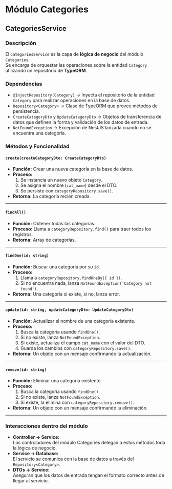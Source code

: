 # Módulo Categories

## CategoriesService

### Descripción
El `CategoriesService` es la capa de **lógica de negocio** del módulo `Categories`.  
Se encarga de orquestar las operaciones sobre la entidad `Category` utilizando un repositorio de **TypeORM**.

### Dependencias
- `@InjectRepository(Category)` → Inyecta el repositorio de la entidad `Category` para realizar operaciones en la base de datos.
- `Repository<Category>` → Clase de TypeORM que provee métodos de persistencia.
- `CreateCategoryDto` y `UpdateCategoryDto` → Objetos de transferencia de datos que definen la forma y validación de los datos de entrada.
- `NotFoundException` → Excepción de NestJS lanzada cuando no se encuentra una categoría.

### Métodos y Funcionalidad

#### `create(createCategoryDto: CreateCategoryDto)`
- **Función:** Crear una nueva categoría en la base de datos.  
- **Proceso:**  
  1. Se instancia un nuevo objeto `Category`.  
  2. Se asigna el nombre (`cat_name`) desde el DTO.  
  3. Se persiste con `categoryRepository.save()`.  
- **Retorna:** La categoría recién creada.

---

#### `findAll()`
- **Función:** Obtener todas las categorías.  
- **Proceso:** Llama a `categoryRepository.find()` para traer todos los registros.  
- **Retorna:** Array de categorías.

---

#### `findOne(id: string)`
- **Función:** Buscar una categoría por su `id`.  
- **Proceso:**  
  1. Llama a `categoryRepository.findOneBy({ id })`.  
  2. Si no encuentra nada, lanza `NotFoundException('Category not found')`.  
- **Retorna:** Una categoría si existe, si no, lanza error.

---

#### `update(id: string, updateCategoryDto: UpdateCategoryDto)`
- **Función:** Actualizar el nombre de una categoría existente.  
- **Proceso:**  
  1. Busca la categoría usando `findOne()`.  
  2. Si no existe, lanza `NotFoundException`.  
  3. Si existe, actualiza el campo `cat_name` con el valor del DTO.  
  4. Guarda los cambios con `categoryRepository.save()`.  
- **Retorna:** Un objeto con un mensaje confirmando la actualización.

---

#### `remove(id: string)`
- **Función:** Eliminar una categoría existente.  
- **Proceso:**  
  1. Busca la categoría usando `findOne()`.  
  2. Si no existe, lanza `NotFoundException`.  
  3. Si existe, la elimina con `categoryRepository.remove()`.  
- **Retorna:** Un objeto con un mensaje confirmando la eliminación.

---

### Interacciones dentro del módulo
- **Controller → Service:**  
  Los controladores del módulo Categories delegan a estos métodos toda la lógica de negocio.  
- **Service → Database:**  
  El servicio se comunica con la base de datos a través del `Repository<Category>`.  
- **DTOs → Service:**  
  Aseguran que los datos de entrada tengan el formato correcto antes de llegar al servicio.